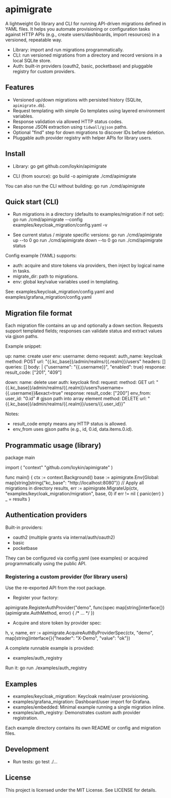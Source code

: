 # apimigrate

A lightweight Go library and CLI for running API-driven migrations defined in YAML files. It helps you automate provisioning or configuration tasks against HTTP APIs (e.g., create users/dashboards, import resources) in a versioned, repeatable way.

- Library: import and run migrations programmatically.
- CLI: run versioned migrations from a directory and record versions in a local SQLite store.
- Auth: built-in providers (oauth2, basic, pocketbase) and pluggable registry for custom providers.

## Features
- Versioned up/down migrations with persisted history (SQLite, `apimigrate.db`).
- Request templating with simple Go templates using layered environment variables.
- Response validation via allowed HTTP status codes.
- Response JSON extraction using `tidwall/gjson` paths.
- Optional "find" step for down migrations to discover IDs before deletion.
- Pluggable auth provider registry with helper APIs for library users.

## Install

- Library:
  go get github.com/loykin/apimigrate

- CLI (from source):
  go build -o apimigrate ./cmd/apimigrate

You can also run the CLI without building: go run ./cmd/apimigrate

## Quick start (CLI)

- Run migrations in a directory (defaults to examples/migration if not set):
  go run ./cmd/apimigrate --config examples/keycloak_migration/config.yaml -v

- See current status / migrate specific versions:
  go run ./cmd/apimigrate up --to 0
  go run ./cmd/apimigrate down --to 0
  go run ./cmd/apimigrate status

Config example (YAML) supports:
- auth: acquire and store tokens via providers, then inject by logical name in tasks.
- migrate_dir: path to migrations.
- env: global key/value variables used in templating.

See: examples/keycloak_migration/config.yaml and examples/grafana_migration/config.yaml

## Migration file format

Each migration file contains an up and optionally a down section. Requests support templated fields; responses can validate status and extract values via gjson paths.

Example snippet:

up:
  name: create user
  env:
    username: demo
  request:
    auth_name: keycloak
    method: POST
    url: "{{.kc_base}}/admin/realms/{{.realm}}/users"
    headers: []
    queries: []
    body: |
      {"username": "{{.username}}", "enabled": true}
  response:
    result_code: ["201", "409"]

down:
  name: delete user
  auth: keycloak
  find:
    request:
      method: GET
      url: "{{.kc_base}}/admin/realms/{{.realm}}/users?username={{.username}}&exact=true"
    response:
      result_code: ["200"]
      env_from:
        user_id: "0.id"   # gjson path into array element
  method: DELETE
  url: "{{.kc_base}}/admin/realms/{{.realm}}/users/{{.user_id}}"

Notes:
- result_code empty means any HTTP status is allowed.
- env_from uses gjson paths (e.g., id, 0.id, data.items.0.id).

## Programmatic usage (library)

package main

import (
  "context"
  "github.com/loykin/apimigrate"
)

func main() {
  ctx := context.Background()
  base := apimigrate.Env{Global: map[string]string{"kc_base": "http://localhost:8080"}}
  // Apply all migrations in directory
  results, err := apimigrate.MigrateUp(ctx, "examples/keycloak_migration/migration", base, 0)
  if err != nil { panic(err) }
  _ = results
}

## Authentication providers

Built-in providers:
- oauth2 (multiple grants via internal/auth/oauth2)
- basic
- pocketbase

They can be configured via config.yaml (see examples) or acquired programmatically using the public API.

### Registering a custom provider (for library users)

Use the re-exported API from the root package.

- Register your factory:

apimigrate.RegisterAuthProvider("demo", func(spec map[string]interface{}) (apimigrate.AuthMethod, error) { /* ... */ })

- Acquire and store token by provider spec:

h, v, name, err := apimigrate.AcquireAuthByProviderSpec(ctx, "demo", map[string]interface{}{"header": "X-Demo", "value": "ok"})

A complete runnable example is provided:
- examples/auth_registry

Run it:
  go run ./examples/auth_registry

## Examples
- examples/keycloak_migration: Keycloak realm/user provisioning.
- examples/grafana_migration: Dashboard/user import for Grafana.
- examples/embedded: Minimal example running a single migration inline.
- examples/auth_registry: Demonstrates custom auth provider registration.

Each example directory contains its own README or config and migration files.

## Development
- Run tests: go test ./...

## License

This project is licensed under the MIT License. See LICENSE for details.
